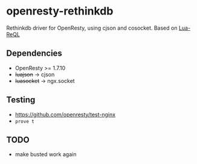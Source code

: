 # openresty-rethinkdb

Rethinkdb driver for OpenResty, using cjson and cosocket. Based on [Lua-ReQL](https://github.com/grandquista/Lua-ReQL)


## Dependencies
- OpenResty >= 1.7.10
- ~~luajson~~ -> cjson
- ~~luasocket~~ -> ngx.socket

## Testing
- https://github.com/openresty/test-nginx
- `prove t`


## TODO
- make busted work again